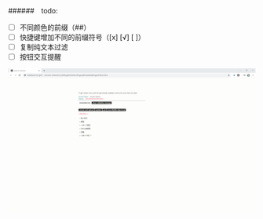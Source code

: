 ######　todo:

- [ ] 不同颜色的前缀（##）
- [ ] 快捷键增加不同的前缀符号（[x] [√] [ ]）
- [ ] 复制纯文本过滤
- [ ] 按钮交互提醒

![image](./example.png)
